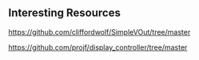 Interesting Resources
----------------------

https://github.com/cliffordwolf/SimpleVOut/tree/master

https://github.com/projf/display_controller/tree/master

